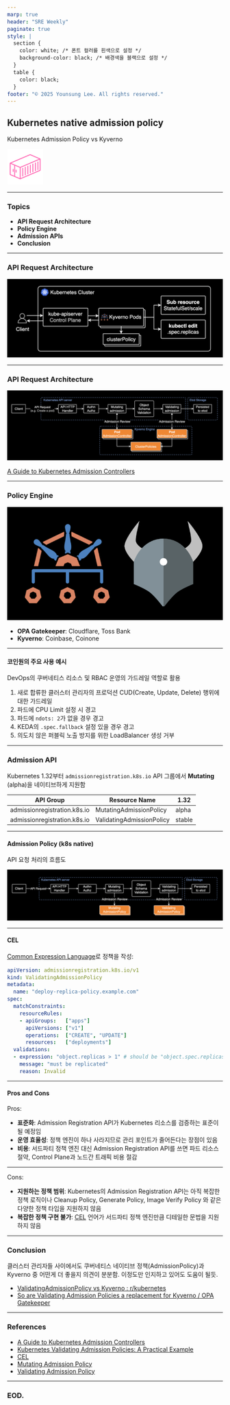 ```yaml
---
marp: true
header: "SRE Weekly"
paginate: true
style: |
  section {
    color: white; /* 폰트 컬러를 흰색으로 설정 */
    background-color: black; /* 배경색을 블랙으로 설정 */
  }
  table {
    color: black;
  }
footer: "© 2025 Younsung Lee. All rights reserved."
---
```


## Kubernetes native admission policy

Kubernetes Admission Policy vs Kyverno

![logo](./assets/pink-container-84x84.png)

---

### Topics

- **API Request Architecture**
- **Policy Engine**
- **Admission APIs**
- **Conclusion**

---

### API Request Architecture

![](./assets/1.png)

---

### API Request Architecture

![](./assets/2.png)

[A Guide to Kubernetes Admission Controllers](https://kubernetes.io/blog/2019/03/21/a-guide-to-kubernetes-admission-controllers/)

---

### Policy Engine

![width:200px](./assets/3.png)

- **OPA Gatekeeper**: Cloudflare, Toss Bank
- **Kyverno**: Coinbase, Coinone

---

#### 코인원의 주요 사용 예시

DevOps의 쿠버네티스 리소스 및 RBAC 운영의 가드레일 역할로 활용

1. 새로 합류한 클러스터 관리자의 프로덕션 CUD(Create, Update, Delete) 행위에 대한 가드레일
2. 파드에 CPU Limit 설정 시 경고
3. 파드에 `ndots: 2`가 없을 경우 경고
4. KEDA의 `.spec.fallback` 설정 있을 경우 경고
5. 의도치 않은 퍼블릭 노출 방지를 위한 LoadBalancer 생성 거부

---

### Admission API

Kubernetes 1.32부터 `admissionregistration.k8s.io` API 그룹에서 **Mutating** (alpha)을 네이티브하게 지원함

| API Group | Resource Name | 1.32 |
| -- | -- | -- |
| admissionregistration.k8s.io | MutatingAdmissionPolicy | alpha |
| admissionregistration.k8s.io | ValidatingAdmissionPolicy | stable |

---

#### Admission Policy (k8s native)

API 요청 처리의 흐름도

![Kubernetes Native Admission Policy flow](./assets/4.png)

---

#### CEL

[Common Expression Language](https://kubernetes.io/docs/reference/using-api/cel/)로 정책을 작성:

```yaml
apiVersion: admissionregistration.k8s.io/v1
kind: ValidatingAdmissionPolicy
metadata:
  name: "deploy-replica-policy.example.com"
spec:
  matchConstraints:
    resourceRules:
    - apiGroups:   ["apps"]
      apiVersions: ["v1"]
      operations:  ["CREATE", "UPDATE"]
      resources:   ["deployments"]
  validations:
  - expression: "object.replicas > 1" # should be "object.spec.replicas > 1"
    message: "must be replicated"
    reason: Invalid
```

---

#### Pros and Cons

Pros:

- **표준화**: Admission Registration API가 Kubernetes 리소스를 검증하는 표준이 될 예정임
- **운영 효율성**: 정책 엔진이 하나 사라지므로 관리 포인트가 줄어든다는 장점이 있음
- **비용**: 서드파티 정책 엔진 대신 Admission Registration API를 쓰면 파드 리소스 절약, Control Plane과 노드간 트래픽 비용 절감

---

Cons:

- **지원하는 정책 범위**: Kubernetes의 Admission Registration API는 아직 복잡한 정책 로직이나 Cleanup Policy, Generate Policy, Image Verify Policy 와 같은 다양한 정책 타입을 지원하지 않음
- **복잡한 정책 구현 불가**: [CEL](https://kubernetes.io/docs/reference/using-api/cel/) 언어가 서드파티 정책 엔진만큼 디테일한 문법을 지원하지 않음

---

### Conclusion

클러스터 관리자들 사이에서도 쿠버네티스 네이티브 정책(AdmissionPolicy)과 Kyverno 중 어떤게 더 좋을지 의견이 분분함. 이정도만 인지하고 있어도 도움이 될듯.

- [ValidatingAdmissionPolicy vs Kyverno : r/kubernetes](https://www.reddit.com/r/kubernetes/comments/1jrch91/validatingadmissionpolicy_vs_kyverno/)
- [So are Validating Admission Policies a replacement for Kyverno / OPA Gatekeeper](https://www.reddit.com/r/kubernetes/comments/1gpvk95/so_are_validating_admission_policies_a/)

---

### References

- [A Guide to Kubernetes Admission Controllers](https://kubernetes.io/blog/2019/03/21/a-guide-to-kubernetes-admission-controllers/)
- [Kubernetes Validating Admission Policies: A Practical Example](https://kubernetes.io/blog/2023/03/30/kubescape-validating-admission-policy-library/)
- [CEL](https://kubernetes.io/docs/reference/using-api/cel/)
- [Mutating Admission Policy](https://kubernetes.io/docs/reference/access-authn-authz/mutating-admission-policy/)
- [Validating Admission Policy](https://kubernetes.io/docs/reference/access-authn-authz/validating-admission-policy/)

---

### EOD.